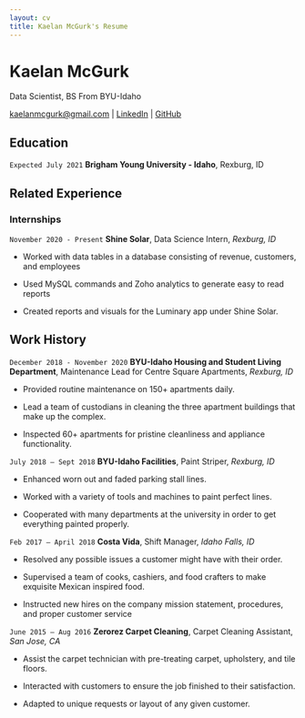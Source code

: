 ```yaml
---
layout: cv
title: Kaelan McGurk's Resume
---
```

# Kaelan McGurk
Data Scientist, BS From BYU-Idaho

<div id="webaddress">
<a href="kaelanmcgurk@gmail.com">kaelanmcgurk@gmail.com</a>
| <a href="https://www.linkedin.com/in/kaelanmcgurk/">LinkedIn</a>
| <a href="https://github.com/kaelanmcgurk">GitHub</a>
</div>

<!-- https://www.monique.tech/the-art-of-markdown -->

## Education

`Expected July 2021`
__Brigham Young University - Idaho__, Rexburg, ID

## Related Experience

### Internships

`November 2020 - Present`
__Shine Solar__, Data Science Intern, _Rexburg, ID_

- Worked with data tables in a database consisting of revenue, customers, and employees

- Used MySQL commands and Zoho analytics to generate easy to read reports

- Created reports and visuals for the Luminary app under Shine Solar.

## Work History

`December 2018 - November 2020`
__BYU-Idaho Housing and Student Living Department__, Maintenance Lead for Centre Square Apartments, _Rexburg, ID_

- Provided routine maintenance on 150+ apartments daily.

- Lead a team of custodians in cleaning the three apartment buildings that make up the complex. 

- Inspected 60+ apartments for pristine cleanliness and appliance functionality.

`July 2018 – Sept 2018`
__BYU-Idaho Facilities__, Paint Striper, _Rexburg, ID_

- Enhanced worn out and faded parking stall lines.

- Worked with a variety of tools and machines to paint perfect lines.

- Cooperated with many departments at the university in order to get everything painted properly.  

`Feb 2017 – April 2018`
__Costa Vida__, Shift Manager, _Idaho Falls, ID_

- Resolved any possible issues a customer might have with their order.

- Supervised a team of cooks, cashiers, and food crafters to make exquisite Mexican inspired food.

- Instructed new hires on the company mission statement, procedures, and proper customer service   

`June 2015 – Aug 2016`
__Zerorez Carpet Cleaning__, Carpet Cleaning Assistant, _San Jose, CA_

- Assist the carpet technician with pre-treating carpet, upholstery, and tile floors. 

- Interacted with customers to ensure the job finished to their satisfaction.

- Adapted to unique requests or layout of any given customer. 



<!-- ### Footer

Last updated: May 2013 -->


